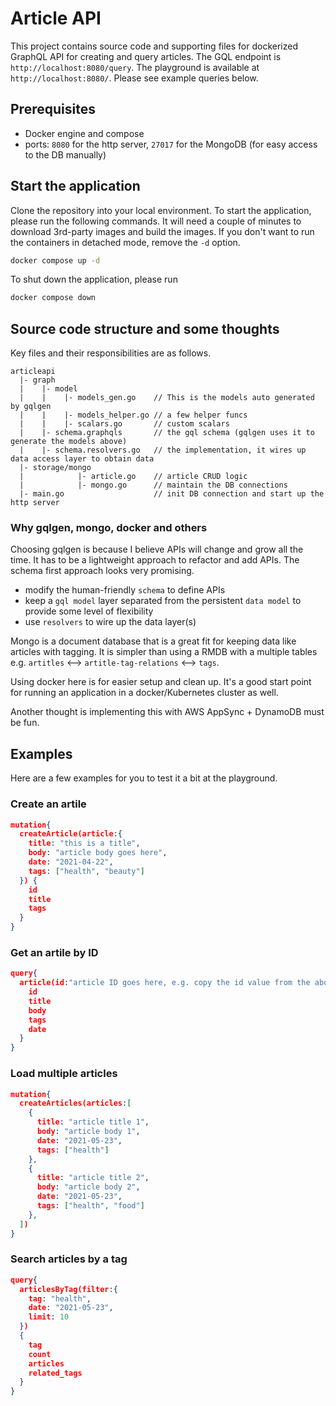 # Article API

This project contains source code and supporting files for dockerized GraphQL API for creating and query articles. The GQL endpoint is `http://localhost:8080/query`. The playground is available at `http://localhost:8080/`. Please see example queries below.

## Prerequisites

- Docker engine and compose
- ports: `8080` for the http server, `27017` for the MongoDB (for easy access to the DB manually)

## Start the application

Clone the repository into your local environment.
To start the application, please run the following commands. It will need a couple of minutes to download 3rd-party images and build the images. If you don't want to run the containers in detached mode, remove the `-d` option.

```bash
docker compose up -d
```

To shut down the application, please run

```bash
docker compose down
```

## Source code structure and some thoughts

Key files and their responsibilities are as follows.

```
articleapi
  |- graph
  |    |- model
  |    |    |- models_gen.go    // This is the models auto generated by gqlgen
  |    |    |- models_helper.go // a few helper funcs
  |    |    |- scalars.go       // custom scalars
  |    |- schema.graphqls       // the gql schema (gqlgen uses it to generate the models above)
  |    |- schema.resolvers.go   // the implementation, it wires up data access layer to obtain data
  |- storage/mongo
  |            |- article.go    // article CRUD logic
  |            |- mongo.go      // maintain the DB connections
  |- main.go                    // init DB connection and start up the http server
```

### Why gqlgen, mongo, docker and others

Choosing gqlgen is because I believe APIs will change and grow all the time. It has to be a lightweight approach to refactor and add APIs. The schema first approach looks very promising.

- modify the human-friendly `schema` to define APIs
- keep a `gql model` layer separated from the persistent `data model` to provide some level of flexibility
- use `resolvers` to wire up the data layer(s)

Mongo is a document database that is a great fit for keeping data like articles with tagging. It is simpler than using a RMDB with a multiple tables e.g. `artitles` <--> `artitle-tag-relations` <--> `tags`.

Using docker here is for easier setup and clean up. It's a good start point for running an application in a docker/Kubernetes cluster as well.

Another thought is implementing this with AWS AppSync + DynamoDB must be fun.

## Examples

Here are a few examples for you to test it a bit at the playground.

### Create an artile

```json
mutation{
  createArticle(article:{
    title: "this is a title",
    body: "article body goes here",
    date: "2021-04-22",
    tags: ["health", "beauty"]
  }) {
    id
    title
    tags
  }
}
```

### Get an artile by ID

```json
query{
  article(id:"article ID goes here, e.g. copy the id value from the above response"){
    id
    title
    body
    tags
    date
  }
}
```

### Load multiple articles

```json
mutation{
  createArticles(articles:[
    {
      title: "article title 1",
      body: "article body 1",
      date: "2021-05-23",
      tags: ["health"]
    },
    {
      title: "article title 2",
      body: "article body 2",
      date: "2021-05-23",
      tags: ["health", "food"]
    },
  ])
}
```

### Search articles by a tag

```json
query{
  articlesByTag(filter:{
    tag: "health",
    date: "2021-05-23",
    limit: 10
  })
  {
    tag
    count
    articles
    related_tags
  }
}
```

